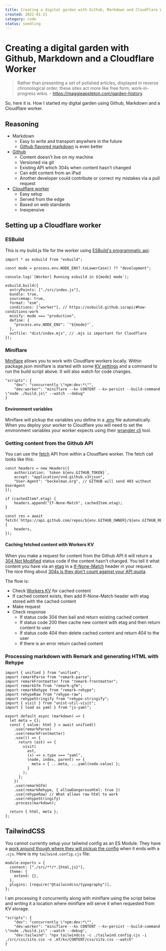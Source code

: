 ```yaml
---
title: Creating a digital garden with Github, Markdown and Cloudflare Workers
created: 2022-01-21
category: code
status: seedling
---
```


# Creating a digital garden with Github, Markdown and a Cloudflare Worker

> Rather than presenting a set of polished articles, displayed in reverse chronological order, these sites act more like free form, work-in-progress wikis. - https://maggieappleton.com/garden-history.

So, here it is. How I started my digital garden using Github, Markdown and a Cloudflare worker.

## Reasoning

- Markdown
  - Easy to write and transport anywhere in the future
  - [Github flavored markdown](https://docs.github.com/en/get-started/writing-on-github/getting-started-with-writing-and-formatting-on-github/basic-writing-and-formatting-syntax) is even better
- [Github](https://github.com)
  - Content doesn't live on my machine
  - Versioned via git
  - Existing API which 304s when content hasn't changed
  - Can edit content from an iPad
  - Another developer could contribute or correct my mistakes via a pull request
- [Cloudflare worker](https://developers.cloudflare.com/workers/)
  - Easy setup
  - Served from the edge
  - Based on web standards
  - Inexpensive

## Setting up a Cloudflare worker

### ESBuild

This is my build.js file for the worker using [ESBuild's programmatic api](https://esbuild.github.io/getting-started/):

```
import * as esbuild from "esbuild";

const mode = process.env.NODE_ENV?.toLowerCase() ?? "development";

console.log(`[Worker] Running esbuild in ${mode} mode`);

esbuild.build({
  entryPoints: ["./src/index.js"],
  bundle: true,
  sourcemap: true,
  format: "esm",
  conditions: ["worker"], // https://esbuild.github.io/api/#how-conditions-work
  minify: mode === "production",
  define: {
    "process.env.NODE_ENV": `"${mode}"`,
  },
  outfile: "dist/index.mjs", // .mjs is important for Cloudflare
});

```

### Miniflare

[Miniflare](https://miniflare.dev/) allows you to work with Cloudflare workers locally. Within package.json miniflare is started with some [KV settings](https://miniflare.dev/storage/kv) and a command to run the build script above. It will also watch for code changes.

```
"scripts": {
    "dev": "concurrently \"npm:dev:*\"",
    "dev:worker": "miniflare --kv CONTENT --kv-persist --build-command \"node ./build.js\" --watch --debug"
}
```

#### Environment variables

Miniflare will pickup the variables you define in a [.env](https://miniflare.dev/core/variables-secrets) file automatically. When you deploy your worker to Cloudflare you will need to set the environment variables your worker expects using their [wrangler cli](https://developers.cloudflare.com/workers/cli-wrangler/commands#put) tool.

### Getting content from the Github API

You can use the [fetch](https://developer.mozilla.org/en-US/docs/Web/API/Fetch_API) API from within a Cloudflare worker. The fetch call looks like this:

```
const headers = new Headers({
    authorization: `token ${env.GITHUB_TOKEN}`,
    accept: "application/vnd.github.v3+json",
    "User-Agent": "beckelman.org", // GITHUB will send 403 without UserAgent
});

if (cachedItem?.etag) {
    headers.append("If-None-Match", cachedItem.etag);
}

const res = await fetch(`https://api.github.com/repos/${env.GITHUB_OWNER}/${env.GITHUB_REPO}/contents${path}`, {
    headers,
});
```

#### Caching fetched content with Workers KV

When you make a request for content from the Github API it will return a [304 Not Modified](https://developer.mozilla.org/en-US/docs/Web/HTTP/Status/304) status code if the content hasn't changed. You tell it what content you have via an [etag](https://developer.mozilla.org/en-US/docs/Web/HTTP/Headers/ETag) in a [If-None-Match](https://developer.mozilla.org/en-US/docs/Web/HTTP/Headers/If-None-Match) header in your request. The nice thing about [304s is they don't count against your API quota](https://docs.github.com/en/rest/overview/resources-in-the-rest-api#conditional-requests).

The flow is:

- Check [Workers KV](https://developers.cloudflare.com/workers/learning/how-kv-works) for cached content
- If cached content exists, then add If-None-Match header with etag stored with the cached content
- Make request
- Check response
  - If status code 304 then bail and return existing cached content
  - If status code 200 then cache new content with etag and then return content to user
  - If status code 404 then delete cached content and return 404 to the user
  - If there is an error return cached content

### Processing markdown with Remark and generating HTML with Rehype

```
import { unified } from "unified";
import remarkParse from "remark-parse";
import remarkFrontmatter from "remark-frontmatter";
import remarkGfm from "remark-gfm";
import remarkRehype from "remark-rehype";
import rehypeRaw from "rehype-raw";
import rehypeStringify from "rehype-stringify";
import { visit } from "unist-util-visit";
import { load as yaml } from "js-yaml";

export default async (markdown) => {
  let meta = {};
  const { value: html } = await unified()
    .use(remarkParse)
    .use(remarkFrontmatter)
    .use(() => {
      return (ast) => {
        visit(
          ast,
          (x) => x.type === "yaml",
          (node, index, parent) => {
            meta = { ...meta, ...yaml(node.value) };
          }
        );
      };
    })
    .use(remarkGfm)
    .use(remarkRehype, { allowDangerousHtml: true })
    .use(rehypeRaw) // What allows raw html to work
    .use(rehypeStringify)
    .process(markdown);

  return { html, meta };
};
```

## TailwindCSS

You cannot currently setup your tailwind config as an ES Module. They have a [work around though where they will pickup the config](https://github.com/tailwindlabs/tailwindcss/pull/3181) when it ends with a `.cjs`. Here is my `tailwind.config.cjs` file:

```
module.exports = {
  content: ["./src/**/*.{html,js}"],
  theme: {
    extend: {},
  },
  plugins: [require("@tailwindcss/typography")],
};
```

I am processing it concurrently along with miniflare using the script below and writing it a location where miniflare will serve it when requested from KV storage.

```
"scripts": {
    "dev": "concurrently \"npm:dev:*\"",
    "dev:worker": "miniflare --kv CONTENT --kv-persist --build-command \"node ./build.js\" --watch --debug",
    "dev:tailwind": "npx tailwindcss -c ./tailwind.config.cjs -i ./src/css/site.css -o .mf/kv/CONTENT/css/site.css --watch"
}
```
